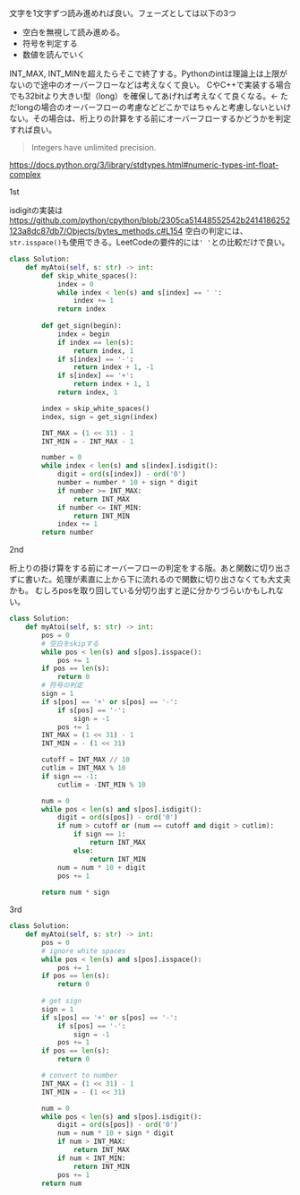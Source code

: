 文字を1文字ずつ読み進めれば良い。フェーズとしては以下の3つ
- 空白を無視して読み進める。
- 符号を判定する
- 数値を読んでいく

INT_MAX, INT_MINを超えたらそこで終了する。Pythonのintは理論上は上限がないので途中のオーバーフローなどは考えなくて良い。
CやC++で実装する場合でも32bitより大きい型（long）を確保してあげれば考えなくて良くなる。← ただlongの場合のオーバーフローの考慮などどこかではちゃんと考慮しないといけない。その場合は、桁上りの計算をする前にオーバーフローするかどうかを判定すれば良い。

> Integers have unlimited precision.

https://docs.python.org/3/library/stdtypes.html#numeric-types-int-float-complex

1st

isdigitの実装は https://github.com/python/cpython/blob/2305ca51448552542b2414186252123a8dc87db7/Objects/bytes_methods.c#L154
空白の判定には、`str.isspace()`も使用できる。LeetCodeの要件的には`' '`との比較だけで良い。

```python
class Solution:
    def myAtoi(self, s: str) -> int:
        def skip_white_spaces():
            index = 0
            while index < len(s) and s[index] == ' ':
                index += 1
            return index
        
        def get_sign(begin):
            index = begin
            if index == len(s):
                return index, 1
            if s[index] == '-':
                return index + 1, -1
            if s[index] == '+':
                return index + 1, 1
            return index, 1

        index = skip_white_spaces()
        index, sign = get_sign(index)

        INT_MAX = (1 << 31) - 1
        INT_MIN = - INT_MAX - 1

        number = 0
        while index < len(s) and s[index].isdigit():
            digit = ord(s[index]) - ord('0')
            number = number * 10 + sign * digit
            if number >= INT_MAX:
                return INT_MAX
            if number <= INT_MIN:
                return INT_MIN
            index += 1
        return number
```

2nd

桁上りの掛け算をする前にオーバーフローの判定をする版。あと関数に切り出さずに書いた。処理が素直に上から下に流れるので関数に切り出さなくても大丈夫かも。
むしろposを取り回している分切り出すと逆に分かりづらいかもしれない。

```python
class Solution:
    def myAtoi(self, s: str) -> int:
        pos = 0
        # 空白をskipする
        while pos < len(s) and s[pos].isspace():
            pos += 1
        if pos == len(s):
            return 0
        # 符号の判定
        sign = 1
        if s[pos] == '+' or s[pos] == '-':
            if s[pos] == '-':
                sign = -1
            pos += 1
        INT_MAX = (1 << 31) - 1
        INT_MIN = - (1 << 31)

        cutoff = INT_MAX // 10
        cutlim = INT_MAX % 10
        if sign == -1:
            cutlim = -INT_MIN % 10

        num = 0
        while pos < len(s) and s[pos].isdigit():
            digit = ord(s[pos]) - ord('0')
            if num > cutoff or (num == cutoff and digit > cutlim):
                if sign == 1:
                    return INT_MAX
                else:
                    return INT_MIN
            num = num * 10 + digit
            pos += 1
        
        return num * sign
```


3rd
```python
class Solution:
    def myAtoi(self, s: str) -> int:
        pos = 0
        # ignore white spaces
        while pos < len(s) and s[pos].isspace():
            pos += 1
        if pos == len(s):
            return 0
        
        # get sign
        sign = 1
        if s[pos] == '+' or s[pos] == '-':
            if s[pos] == '-':
                sign = -1
            pos += 1
        if pos == len(s):
            return 0

        # convert to number  
        INT_MAX = (1 << 31) - 1
        INT_MIN = - (1 << 31)

        num = 0
        while pos < len(s) and s[pos].isdigit():
            digit = ord(s[pos]) - ord('0')
            num = num * 10 + sign * digit
            if num > INT_MAX:
                return INT_MAX
            if num < INT_MIN:
                return INT_MIN
            pos += 1
        return num
```
